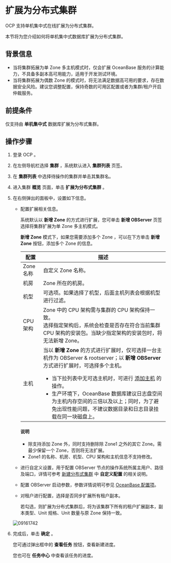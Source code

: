 # 扩展为分布式集群

OCP 支持单机集中式在线扩展为分布式集群。

本节将为您介绍如何将单机集中式数据库扩展为分布式集群。

## 背景信息

* 当将集群拓展为单 Zone 多主机模式时，仅会扩展 OceanBase 服务的计算能力，不具备多副本高可用能力，适用于开发测试环境。
* 当将集群拓展为偶数 Zone 的模式时，将无法满足数据高可用的要求，存在数据安全风险。建议您调整配置，保持奇数的可用区配置或者为集群/租户开启仲裁服务。

## 前提条件

仅支持由 **单机集中式** 数据库扩展为分布式集群。

## 操作步骤

1. 登录 OCP 。

2. 在左侧导航栏选择 **集群** ，系统默认进入 **集群列表** 页签。

3. 在 **集群列表** 中选择待操作的集群并单击其集群名。

4. 进入集群 **概览** 页面，单击 **扩展为分布式集群** 。

5. 在右侧弹出的面板中，设置如下信息。

    * 配置扩展相关信息。

        系统默认以 **新增 Zone** 的方式进行扩展，您可单击 **新增 OBServer** 页签选择将集群扩展为单 Zone 多主机模式。

        **新增 Zone** 模式下，如果您需要添加多个 Zone ，可以在下方单击 **新增 Zone** 按钮，添加多个 Zone 的信息。

        | **配置**  |   **描述**    |
        |---------|-------|
        | Zone 名称 | 自定义 Zone 名称。    |
        | 机房      | Zone 所在的机房。     |
        | 机型      | 可选项。如果选择了机型，后面主机列表会根据机型进行过滤。   |
        | CPU 架构  | Zone 中的 CPU 架构需与集群的 CPU 架构保持一致。<br>选择指定架构后，系统会检查是否存在符合当前集群 CPU 架构的安装包。当缺少指定架构的安装包时，将无法新增 Zone。   |
        | 主机      | 当以 **新增 Zone** 的方式进行扩展时，仅可选择一台主机作为 OBServer & rootserver；以 **新增 OBServer** 方式进行扩展时，可选择多个主机。<ul><li>当下拉列表中无可选主机时，可进行 [添加主机](../../850.host-features/200.add-a-host.md) 的操作。</li><li>生产环境下，OceanBase 数据库建议日志盘空间为主机内存空间的三倍以及以上；同时，为了避免出现性能问题，不建议数据目录和日志目录挂载在同一块磁盘上。</li></il> |

        <main id="notice" type='explain'>
        <h4>说明</h4>
        <p><ul><li>除支持添加 Zone 外，同时支持删除除 Zone1 之外的其它 Zone。需最少保留一个 Zone，否则将无法扩展。</li><li>Zone1 的名称、机房、机型、CPU 架构和主机信息不支持修改。</li></ul></p>
        </main>
    * 进行自定义设置，用于配置 OBServer 节点的操作系统所属主用户、路径及端口，详情可参考 [新建分布式集群](../200.create-a-cluster/100.create-a-distributed-cluster.md) 中 **自定义配置** 的相关说明。
    * 配置 OBServer 启动参数，参数详情说明可参见 [OceanBase 配置项](https://www.oceanbase.com/docs/common-oceanbase-database-cn-1000000000218691)。
    * 对租户进行配置，选择是否同步扩展所有租户副本。

        若勾选，则扩展为分布式集群后，将为该集群下所有的租户扩展副本，副本类型、Unit 规格、Unit 数量与原 Zone 保持一致。

   ![09161742](https://obbusiness-private.oss-cn-shanghai.aliyuncs.com/doc/img/ocp/422/%E6%89%A9%E5%B1%95%E5%88%86%E5%B8%83%E5%BC%8F%E9%9B%86%E7%BE%A4.png)

6. 完成后，单击 **确定** 。

   您可通过弹出框中的 **查看任务** 按钮，查看新建进度。

   您也可在 **任务中心** 中查看该任务的进度。
